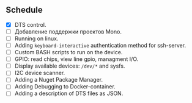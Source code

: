 ## Schedule

- [x] DTS control.
- [ ] Добавление поддержки проектов Mono.
- [ ] Running on linux.
- [ ] Adding `keyboard-interactive` authentication method for ssh-server.
- [ ] Custom BASH scripts to run on the device.
- [ ] GPIO: read chips, view line gpio, managment I/O.
- [ ] Display available devices: `/dev/*` and sysfs.
- [ ] I2C device scanner.
- [ ] Adding a Nuget Package Manager.
- [ ] Adding Debugging to Docker-container.
- [ ] Adding a description of DTS files as JSON.
